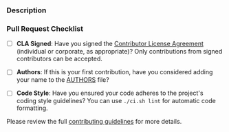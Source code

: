 <!-- Thank you for considering a contribution to `libjxl`! -->

### Description

<!-- Please provide a brief description of the changes in this PR and any additional context (e.g., why these changes were made, related issues, etc.). -->

### Pull Request Checklist

- [ ] **CLA Signed**: Have you signed the [Contributor License Agreement](https://code.google.com/legal/individual-cla-v1.0.html) (individual or corporate, as appropriate)? Only contributions from signed contributors can be accepted.
- [ ] **Authors**: If this is your first contribution, have you considered adding your name to the [AUTHORS](AUTHORS) file?
- [ ] **Code Style**: Have you ensured your code adheres to the project's coding style guidelines? You can use `./ci.sh lint` for automatic code formatting.


Please review the full [contributing guidelines](https://github.com/libjxl/libjxl/blob/main/CONTRIBUTING.md) for more details.

